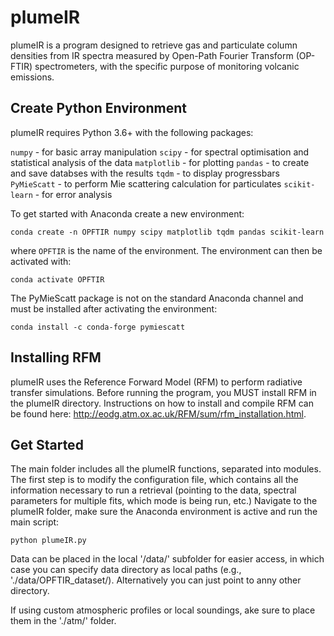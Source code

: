 # plumeIR

plumeIR is a program designed to retrieve gas and particulate column densities from IR spectra measured by Open-Path Fourier Transform (OP-FTIR) spectrometers, with the specific purpose of monitoring volcanic emissions.

## Create Python Environment
plumeIR requires Python 3.6+ with the following packages:

`numpy`         - for basic array manipulation
`scipy`         - for spectral optimisation and statistical analysis of the data
`matplotlib`    - for plotting
`pandas`        - to create and save databses with the results
`tqdm`          - to display progressbars
`PyMieScatt`    - to perform Mie scattering calculation for particulates
`scikit-learn`  - for error analysis 

To get started with Anaconda create a new environment:

```
conda create -n OPFTIR numpy scipy matplotlib tqdm pandas scikit-learn
```

where `OPFTIR` is the name of the environment. The environment can then be activated with:

```
conda activate OPFTIR
```

The PyMieScatt package is not on the standard Anaconda channel and must be installed after activating the environment:

```
conda install -c conda-forge pymiescatt
```
## Installing RFM
plumeIR uses the Reference Forward Model (RFM) to perform radiative transfer simulations. Before running the program, you MUST install RFM in the plumeIR directory. Instructions on how to install and compile RFM can be found here: http://eodg.atm.ox.ac.uk/RFM/sum/rfm_installation.html. 

## Get Started

The main folder includes all the plumeIR functions, separated into modules. The first step is to modify the configuration file, which contains all the information necessary to run a retrieval (pointing to the data, spectral parameters for multiple fits, which mode is being run, etc.) 
Navigate to the plumeIR folder, make sure the Anaconda environment is active and run the main script: 

```
python plumeIR.py
```

Data can be placed in the local '/data/' subfolder for easier access, in which case you can specify data directory as local paths (e.g., './data/OPFTIR_dataset/). Alternatively you can just point to anny other directory. 

If using custom atmospheric profiles or local soundings,  ake sure to place them in the './atm/' folder.

